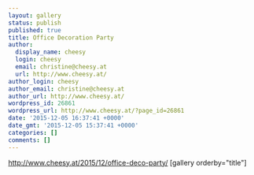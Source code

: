 ```yaml
---
layout: gallery
status: publish
published: true
title: Office Decoration Party
author:
  display_name: cheesy
  login: cheesy
  email: christine@cheesy.at
  url: http://www.cheesy.at/
author_login: cheesy
author_email: christine@cheesy.at
author_url: http://www.cheesy.at/
wordpress_id: 26861
wordpress_url: http://www.cheesy.at/?page_id=26861
date: '2015-12-05 16:37:41 +0000'
date_gmt: '2015-12-05 15:37:41 +0000'
categories: []
comments: []
---
```

http://www.cheesy.at/2015/12/office-deco-party/
[gallery orderby="title"]
